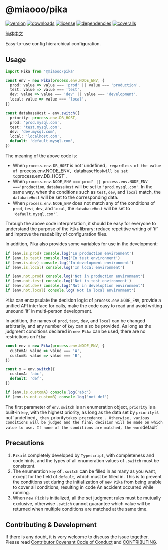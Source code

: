 # @miaooo/pika

[![version](https://img.shields.io/npm/v/@miaooo/pika.svg?style=flat-square)](https://www.npmjs.com/package/@miaooo/pika)
[![downloads](https://img.shields.io/npm/dm/@miaooo/pika.svg?style=flat-square)](https://www.npmjs.com/package/@miaooo/pika)
[![license](https://img.shields.io/npm/l/@miaooo/pika.svg?style=flat-square)](https://www.npmjs.com/package/@miaooo/pika)
[![dependencies](https://img.shields.io/david/Val-istar-Guo/pika.svg?style=flat-square)](https://www.npmjs.com/package/@miaooo/pika)
[![coveralls](https://img.shields.io/coveralls/github/Val-istar-Guo/pika.svg?style=flat-square)](https://coveralls.io/github/Val-istar-Guo/pika)



<!-- description -->
[简体中文](./doc/zh-cn/readme.md)

Easy-to-use config hierarchical configuration.
<!-- description -->

## Usage

<!-- usage -->
```typescript
import Pika from '@miaooo/pika'

const env = new Pika(process.env.NODE_ENV, {
  prod: value => value === 'prod' || value === 'production',
  test: value => value === 'test',
  dev: value => value === 'dev' || value === 'development',
  local: value => value === 'local',
})

const databaseHost = env.switch({
  priority: process.env.DB_HOST,
  prod: 'prod.mysql.com',
  test: 'test.mysql.com',
  dev: 'dev.mysql.com',
  local: 'localhost.com',
  default: 'default.mysql.com',
})
```

The meaning of the above code is:

- When `process.env.DB_HOST` is not ʻundefined`, regardless of the value of `process.env.NODE_ENV`, `databaseHost` will be set to `process.env.DB_HOST`.
- When `process.env.NODE_ENV ==='prod' || process.env.NODE_ENV ==='production`, `databaseHost` will be set to `'prod.mysql.com'`. In the same way, when the conditions such as `test`, `dev`, and `local` match, the `databaseHost` will be set to the corresponding data.
- When `process.env.NODE_ENV` does not match any of the conditions of `prod`, `test`, `dev`, and `local`, the `databaseHost` will be set to `'default.mysql.com'`'.

Through the above code interpretation, it should be easy for everyone to understand the purpose of the `Pika` library: reduce repetitive writing of ʻif` and improve the readability of configuration files.


In addition, Pika also provides some variables for use in the development:

```typescript
if (env.is.prod) console.log('In production environment')
if (env.is.test) console.log('In test environment')
if (env.is.dev) console.log('In development environment')
if (env.is.local) console.log('In local environment')

if (env.not.prod) console.log('Not in production environment')
if (env.not.test) console.log('Not in test environment')
if (env.not.dev) console.log('Not in develoption environment')
if (env.not.local) console.log('Not in local environment')
```

`Pika` can encapsulate the decision logic of `process.env.NODE_ENV`, provide a unified API interface for calls, make the code easy to read and avoid writing unsound ʻif` in multi-person development.

In addition, the names of `prod`, `test`, `dev`, and `local` can be changed arbitrarily, and any number of `key` can also be provided. As long as the judgment conditions declared in `new Pika` can be used, there are no restrictions on `Pika`:

```typescript
const env = new Pika(process.env.NODE_ENV, {
  customA: value => value === 'A',
  customB: value => value === 'B',
})

const x = env.switch({
  customA: 'abc',
  default: 'def',
})

if (env.is.customA) console.log('abc')
if (env.is.not.customB) console.log('not def')
```
The first parameter of `env.switch` is an enumeration object, `priority` is a built-in `key`, with the highest priority, as long as the data set by `priority` is not ʻundefined`, then `priority` takes precedence . Otherwise, various conditions will be judged and the final decision will be made on which value to use.
If none of the conditions are matched, the word `default`
<!-- usage -->

<!-- addition -->
## Precautions

1. `Pika` is completely developed by `Typescript`, with completeness and code hints, and the types of all enumeration values of `.switch` must be consistent.
2. The enumeration `key` of `.switch` can be filled in as many as you want, except for the field of `default`, which must be filled in. This is to prevent the conditions set during the initialization of `new Pika` from being unable to cover all conditions, resulting in code An accident occurred while running.
3. When `new Pick` is initialized, all the set judgment rules must be mutually exclusive, otherwise `.swtich` cannot guarantee which value will be returned when multiple conditions are matched at the same time.
<!-- addition -->


## Contributing & Development

If there is any doubt, it is very welcome to discuss the issue together.
Please read [Contributor Covenant Code of Conduct](.github/CODE_OF_CONDUCT.md) and [CONTRIBUTING](.github/CONTRIBUTING.md).
